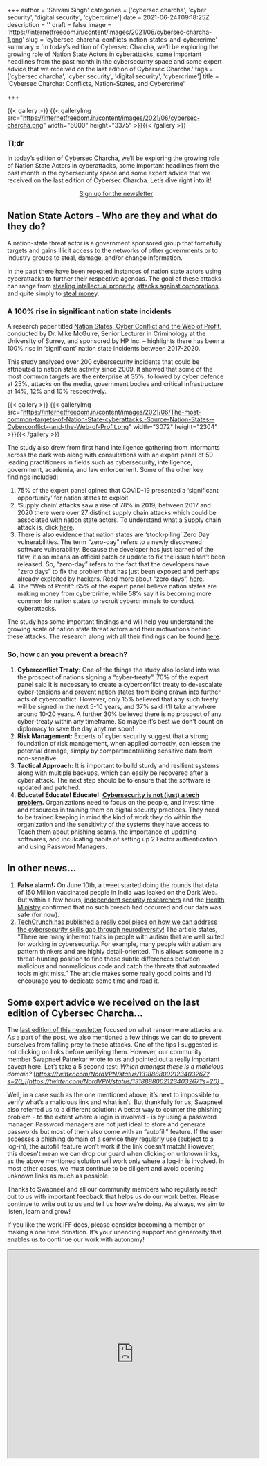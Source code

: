 +++
author = 'Shivani Singh'
categories = ['cybersec charcha', 'cyber security', 'digital security', 'cybercrime']
date = 2021-06-24T09:18:25Z
description = ''
draft = false
image = 'https://internetfreedom.in/content/images/2021/06/cybersec-charcha-1.png'
slug = 'cybersec-charcha-conflicts-nation-states-and-cybercrime'
summary = 'In today’s edition of Cybersec Charcha, we’ll be exploring the growing role of Nation State Actors in cyberattacks, some important headlines from the past month in the cybersecurity space and some expert advice that we received on the last edition of Cybersec Charcha.'
tags = ['cybersec charcha', 'cyber security', 'digital security', 'cybercrime']
title = 'Cybersec Charcha: Conflicts, Nation-States, and Cybercrime'

+++


{{< gallery >}}
{{< galleryImg  src="https://internetfreedom.in/content/images/2021/06/cybersec-charcha.png" width="6000" height="3375" >}}{{< /gallery >}}

>>>> <form><script src="https://checkout.razorpay.com/v1/payment-button.js" data-payment_button_id="pl_HLkgeWGQLMuddp" async> </script> </form>

### Tl;dr

In today’s edition of Cybersec Charcha, we’ll be exploring the growing role of Nation State Actors in cyberattacks, some important headlines from the past month in the cybersecurity space and some expert advice that we received on the last edition of Cybersec Charcha. Let’s dive right into it!

<div style="text-align:center;">
    <a href="https://mailer.internetfreedom.in/iff-newsletter-subscription-signup" class="button">Sign up for the newsletter</a>
</div>

## Nation State Actors - Who are they and what do they do?

A nation-state threat actor is a government sponsored group that forcefully targets and gains illicit access to the networks of other governments or to industry groups to steal, damage, and/or change information.

In the past there have been repeated instances of nation state actors using cyberattacks to further their respective agendas. The goal of these attacks can range from [stealing intellectual property](https://www.reuters.com/article/us-usa-china-hacking/u-s-charges-chinese-intelligence-officers-for-jet-engine-data-hack-idUSKCN1N42QG), [attacks against corporations](https://www.bloomberg.com/news/articles/2014-12-11/iranian-hackers-hit-sheldon-adelsons-sands-casino-in-las-vegas), and quite simply to [steal mone](https://www.bbc.com/news/stories-57520169)y.

### **A 100% rise in significant nation state incidents**

A research paper titled [Nation States, Cyber Conflict and the Web of Profit](https://press.hp.com/content/dam/sites/garage-press/press/press-releases/2021/web-of-profit/hp-bps-web-of-profit-report-april-2021.pdf), conducted by Dr. Mike McGuire, Senior Lecturer in Criminology at the University of Surrey, and sponsored by HP Inc. – highlights there has been a 100% rise in ‘significant’ nation state incidents between 2017-2020.

This study analysed over 200 cybersecurity incidents that could be attributed to nation state activity since 2009. It showed that some of the most common targets are the enterprise at 35%, followed by cyber defence at 25%, attacks on the media, government bodies and critical infrastructure at 14%, 12% and 10% respectively.

{{< gallery >}}
{{< galleryImg  src="https://internetfreedom.in/content/images/2021/06/The-most-common-targets-of-Nation-State-cyberattacks.-Source-Nation-States--Cyberconflict--and-the-Web-of-Profit.png" width="3072" height="2304" >}}{{< /gallery >}}

The study also drew from first hand intelligence gathering from informants across the dark web along with consultations with an expert panel of 50 leading practitioners in fields such as cybersecurity, intelligence, government, academia, and law enforcement. Some of the other key findings included:

1. 75% of the expert panel opined that COVID-19 presented a ‘significant opportunity’ for nation states to exploit.
2. ‘Supply chain’ attacks saw a rise of 78% in 2019; between 2017 and 2020 there were over 27 distinct supply chain attacks which could be associated with nation state actors. To understand what a Supply chain attack is, click [here](https://www.investopedia.com/terms/s/supply-chain-attack.asp).
3. There is also evidence that nation states are ‘stock-piling’ Zero Day vulnerabilities. The term “zero-day” refers to a newly discovered software vulnerability. Because the developer has just learned of the flaw, it also means an official patch or update to fix the issue hasn’t been released. So, “zero-day” refers to the fact that the developers have “zero days” to fix the problem that has just been exposed and perhaps already exploited by hackers. Read more about “zero days”, [here](https://heimdalsecurity.com/blog/what-is-a-zero-day-vulnerability/).
4. The “Web of Profit”: 65% of the expert panel believe nation states are making money from cybercrime, while 58% say it is becoming more common for nation states to recruit cybercriminals to conduct cyberattacks.

The study has some important findings and will help you understand the growing scale of nation state threat actors and their motivations behind these attacks. The research along with all their findings can be found [here](https://press.hp.com/content/dam/sites/garage-press/press/press-releases/2021/web-of-profit/hp-bps-web-of-profit-report-april-2021.pdf).

### So, how can you prevent a breach?

1. **Cyberconflict Treaty:** One of the things the study also looked into was the prospect of nations signing a “cyber-treaty”. 70% of the expert panel said it is necessary to create a cyberconflict treaty to de-escalate cyber-tensions and prevent nation states from being drawn into further acts of cyberconflict. However, only 15% believed that any such treaty will be signed in the next 5-10 years, and 37% said it’ll take anywhere around 10-20 years. A further 30% believed there is no prospect of any cyber-treaty within any timeframe. So maybe it’s best we don’t count on diplomacy to save the day anytime soon!
2. **Risk Management:** Experts of cyber security suggest that a strong foundation of risk management, when applied correctly, can lessen the potential damage, simply by compartmentalizing sensitive data from non-sensitive.
3. **Tactical Approach:** It is important to build sturdy and resilient systems along with multiple backups, which can easily be recovered after a cyber attack. The next step should be to ensure that the software is updated and patched.
4. ******Educate! Educate! Educate!:** [Cybersecurity is not (just) a tech problem](https://hbr.org/2021/01/cybersecurity-is-not-just-a-tech-problem).**** Organizations need to focus on the people, and invest time and resources in training them on digital security practices. They need to be trained keeping in mind the kind of work they do within the organization and the sensitivity of the systems they have access to. Teach them about phishing scams, the importance of updating softwares, and inculcating habits of setting up 2 Factor authentication and using Password Managers.

## In other news…

1. **False alarm!:** On June 10th, a tweet started doing the rounds that data of 150 Million vaccinated people in India was leaked on the Dark Web. But within a few hours, [independent security researchers](https://twitter.com/rajaharia/status/1403000365453246465?s=20) and the [Health Ministry](https://www.moneycontrol.com/news/business/health-ministry-security-researcher-deny-cowin-data-breach-affecting-150-million-indians-7016881.html) confirmed that no such breach had occurred and our data was safe (for now).
2. [TechCrunch has published a really cool piece on how we can address the cybersecurity skills gap through neurodiversity!](https://techcrunch.com/2021/06/22/addressing-the-cybersecurity-skills-gap-through-neurodiversity/) The article states, “There are many inherent traits in people with autism that are well suited for working in cybersecurity. For example, many people with autism are pattern thinkers and are highly detail-oriented. This allows someone in a threat-hunting position to find those subtle differences between malicious and nonmalicious code and catch the threats that automated tools might miss.” The article makes some really good points and I’d encourage you to dedicate some time and read it.

## Some expert advice we received on the last edition of Cybersec Charcha…

The [last edition of this newsletter](https://internetfreedom.in/cybersec-charcha/) focused on what ransomware attacks are. As a part of the post, we also mentioned a few things we can do to prevent ourselves from falling prey to these attacks. One of the tips I suggested is not clicking on links before verifying them. However, our community member Swapneel Patnekar wrote to us and pointed out a really important caveat here. Let’s take a 5 second test: _Which amongst these is a malicious domain?_ [_https://twitter.com/NordVPN/status/1318888002123403267?s=20_](https://twitter.com/NordVPN/status/1318888002123403267?s=20)_._

Well, in a case such as the one mentioned above, it’s next to impossible to verify what’s a malicious link and what isn’t. But thankfully for us, Swapneel also referred us to a different solution: A better way to counter the phishing problem - to the extent where a login is involved - is by using a password manager. Password managers are not just ideal to store and generate passwords but most of them also come with an “autofill” feature. If the user accesses a phishing domain of a service they regularly use (subject to a log-in), the autofill feature won’t work if the link doesn’t match! However, this doesn't mean we can drop our guard when clicking on unknown links, as the above mentioned solution will work only where a log-in is involved. In most other cases, we must continue to be diligent and avoid opening unknown links as much as possible.

Thanks to Swapneel and all our community members who regularly reach out to us with important feedback that helps us do our work better. Please continue to write out to us and tell us how we’re doing. As always, we aim to listen, learn and grow!

If you like the work IFF does, please consider becoming a member or making a one time donation. It’s your unending support and generosity that enables us to continue our work with autonomy!

<iframe src="https://drive.google.com/file/d/1KpXRVxR9IjFaJMdRaIGENYsSBkMoclj5/preview" width="580" height="480"></iframe>

> > > <form><script src="https://cdn.razorpay.com/static/widget/subscription-button.js" data-subscription_button_id="pl_HLk5qU1K35hmPH" data-button_theme="brand-color" async> </script> </form>







